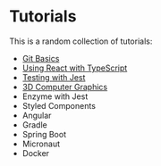 # Tutorials

This is a random collection of tutorials:

* [Git Basics](/git-basics/git-basics.md)
* [Using React with TypeScript](/react-typescript/react-typescript.md)
* [Testing with Jest](/jest/testing-with-jest.md)
* [3D Computer Graphics](/3d-computer-graphics/3d-computer-graphics)
* Enzyme with Jest
* Styled Components
* Angular
* Gradle
* Spring Boot
* Micronaut
* Docker